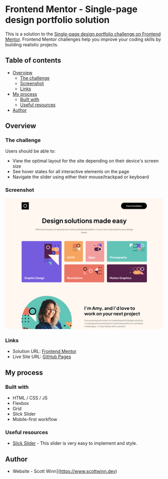 # Frontend Mentor - Single-page design portfolio solution

This is a solution to the [Single-page design portfolio challenge on Frontend Mentor](https://www.frontendmentor.io/challenges/singlepage-design-portfolio-2MMhyhfKVo). Frontend Mentor challenges help you improve your coding skills by building realistic projects.

## Table of contents

- [Overview](#overview)
  - [The challenge](#the-challenge)
  - [Screenshot](#screenshot)
  - [Links](#links)
- [My process](#my-process)
  - [Built with](#built-with)
  - [Useful resources](#useful-resources)
- [Author](#author)

## Overview

### The challenge

Users should be able to:

- View the optimal layout for the site depending on their device's screen size
- See hover states for all interactive elements on the page
- Navigate the slider using either their mouse/trackpad or keyboard

### Screenshot

![](./screenshot.png)

### Links

- Solution URL: [Frontend Mentor](https://your-solution-url.com)
- Live Site URL: [GitHub Pages](https://scottmotion.github.io/single-page-design-portfolio/)

## My process

### Built with

- HTML / CSS / JS
- Flexbox
- Grid
- Slick Slider
- Mobile-first workflow

### Useful resources

- [Slick Slider](https://kenwheeler.github.io/slick/) - This slider is very easy to implement and style.

## Author

- Website - Scott Winn](https://www.scottwinn.dev)
